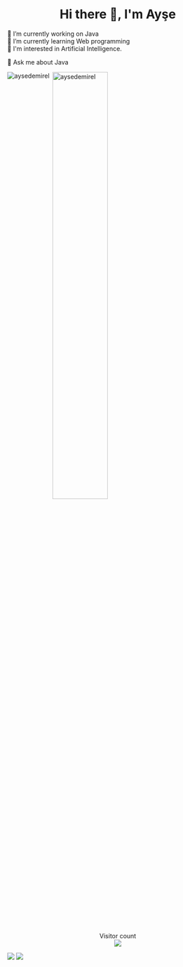 <h1 align="center">Hi there 👋, I'm Ayşe</h1>
🔭 I’m currently working on Java <br> 
🌱 I’m currently learning Web programming <br> 
🤖 I'm interested in Artificial Intelligence.

💬 Ask me about Java

<p><img align="left" src="https://github-readme-stats.vercel.app/api/top-langs?username=aysedemirel&show_icons=true&theme=radical&locale=en&layout=compact" alt="aysedemirel" /></p>


<p>&nbsp;<img align="center" src="https://github-readme-stats.vercel.app/api?username=aysedemirel&show_icons=true&theme=dark&locale=en" alt="aysedemirel" width="50%" /></p>

<p align="center"> 
  Visitor count<br>
  <img src="https://profile-counter.glitch.me/aysedemirel/count.svg" />
</p>

[![](https://img.shields.io/badge/-linkedin-0073B1?style=flat-square)](https://www.linkedin.com/in/ayse-demirel/)
[![](https://img.shields.io/badge/-twitter-1C9CEA?style=flat-square)](https://twitter.com/aysdemireldeniz)
